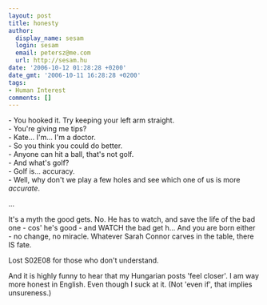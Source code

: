 ```yaml
---
layout: post
title: honesty
author:
  display_name: sesam
  login: sesam
  email: petersz@me.com
  url: http://sesam.hu
date: '2006-10-12 01:28:28 +0200'
date_gmt: '2006-10-11 16:28:28 +0200'
tags:
- Human Interest
comments: []
---
```


\- You hooked it. Try keeping your left arm straight.  
\- You're giving me tips?  
\- Kate... I'm... I'm a doctor.  
\- So you think you could do better.  
\- Anyone can hit a ball, that's not golf.  
\- And what's golf?  
\- Golf is... accuracy.  
\- Well, why don't we play a few holes and see which one of us is more _accurate_.

...

It's a myth the good gets. No. He has to watch, and save the life of the bad one - cos' he's good - and WATCH the bad get h... And you are born either - no change, no miracle. Whatever Sarah Connor carves in the table, there IS fate.

Lost S02E08 for those who don't understand.

And it is highly funny to hear that my Hungarian posts 'feel closer'. I am way more honest in English. Even though I suck at it. (Not 'even if', that implies unsureness.)

